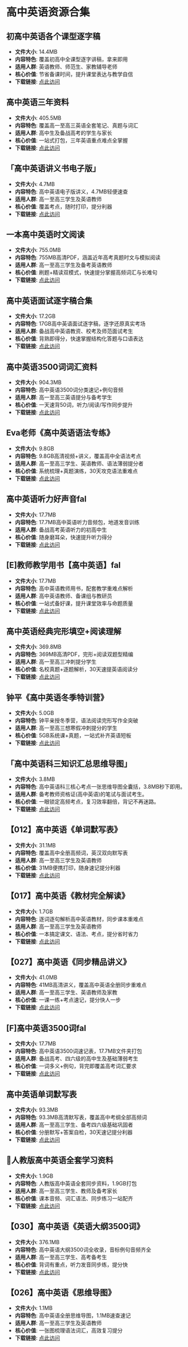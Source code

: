 <!-- CATEGORY: 教育与考试/学段与课程 -->

# 高中英语资源合集

## 初高中英语各个课型逐字稿
- **文件大小**: 14.4MB
- **内容特色**: 覆盖初高中全课型逐字讲稿，拿来即用
- **适用人群**: 英语教师、师范生、家教辅导老师
- **核心价值**: 节省备课时间，提升课堂表达与教学自信
- **下载链接**: [点此访问](https://pan.quark.cn/s/99a99fa8e1c4)

## 高中英语三年资料
- **文件大小**: 405.5MB
- **内容特色**: 覆盖高一至高三英语全套笔记、真题与词汇
- **适用人群**: 高中生及备战高考的学生与家长
- **核心价值**: 一站式打包，三年英语重点难点全掌握
- **下载链接**: [点此访问](https://pan.quark.cn/s/241b4d9d9894)

## 「高中英语讲义书电子版」
- **文件大小**: 4.7MB
- **内容特色**: 高中英语电子版讲义，4.7MB轻便速查
- **适用人群**: 高一至高三学生及英语教师
- **核心价值**: 覆盖考点，随时打印，提分利器
- **下载链接**: [点此访问](https://pan.quark.cn/s/0dbf5e26c888)

## 一本高中英语时文阅读
- **文件大小**: 755.0MB
- **内容特色**: 755MB高清PDF，涵盖近年高考真题时文与模拟阅读
- **适用人群**: 高一至高三学生及备考英语教师
- **核心价值**: 刷题+精读双模式，快速提分掌握高频词汇与长难句
- **下载链接**: [点此访问](https://pan.quark.cn/s/99763e9a54e7)

## 高中英语面试逐字稿合集
- **文件大小**: 17.2GB
- **内容特色**: 17GB高中英语面试逐字稿，逐字还原真实考场
- **适用人群**: 备战高中英语教资、校考及师范面试考生
- **核心价值**: 背熟即得分，快速掌握结构化答题与口语表达
- **下载链接**: [点此访问](https://pan.quark.cn/s/d55b7cd42ec6)

## 高中英语3500词词汇资料
- **文件大小**: 904.3MB
- **内容特色**: 高中英语3500词分类速记+例句音频
- **适用人群**: 高一至高三英语提分与备考学生
- **核心价值**: 一天速背50词，听力/阅读/写作同步提升
- **下载链接**: [点此访问](https://pan.quark.cn/s/7f30fe27f6f6)

## Eva老师《高中英语语法专练》
- **文件大小**: 9.8GB
- **内容特色**: 9.8GB高清视频+讲义，覆盖高中全语法考点
- **适用人群**: 高一至高三学生、英语教师、语法薄弱提分者
- **核心价值**: 系统梳理+真题演练，30天攻克语法重难点
- **下载链接**: [点此访问](https://pan.quark.cn/s/711a6fa79a13)

## 高中英语听力好声音fal
- **文件大小**: 17.7MB
- **内容特色**: 17.7MB高中英语听力音频包，地道发音训练
- **适用人群**: 备战高考英语听力的初高中生
- **核心价值**: 随身磨耳朵，快速提升听力得分
- **下载链接**: [点此访问](https://pan.quark.cn/s/164b577d1e3d)

## [E]教师教学用书【高中英语】fal
- **文件大小**: 17.7MB
- **内容特色**: 高中英语教师用书，配套教学重难点解析
- **适用人群**: 高中英语教师、备课组与教研员
- **核心价值**: 一站式备好课，提升课堂效率与命题质量
- **下载链接**: [点此访问](https://pan.quark.cn/s/b60832ec8de7)

## 高中英语经典完形填空+阅读理解
- **文件大小**: 369.8MB
- **内容特色**: 369MB高清PDF，完形+阅读双题型精编
- **适用人群**: 高一至高三冲刺提分学生
- **核心价值**: 名校真题+逐题解析，30天速提英语阅读分
- **下载链接**: [点此访问](https://pan.quark.cn/s/68b39671312e)

## 钟平《高中英语冬季特训营》
- **文件大小**: 5.0GB
- **内容特色**: 钟平亲授冬季营，语法阅读完形写作全突破
- **适用人群**: 高一至高三想寒假冲刺提分的学生
- **核心价值**: 5GB系统课+真题，一站式补齐英语短板
- **下载链接**: [点此访问](https://pan.quark.cn/s/642b3d11beba)

## 「高中英语科三知识汇总思维导图」
- **文件大小**: 3.8MB
- **内容特色**: 高中英语科三核心考点一张思维导图全囊括，3.8MB秒下即用。
- **适用人群**: 备考教师资格证(高中英语)的笔试与面试考生。
- **核心价值**: 一眼锁定高频考点，复习效率翻倍，背记不再迷路。
- **下载链接**: [点此访问](https://pan.quark.cn/s/5674ff3d2663)

## 【012】高中英语《单词默写表》
- **文件大小**: 31.1MB
- **内容特色**: 覆盖高中全册高频词，英汉双向默写表
- **适用人群**: 高一至高三学生及英语教师
- **核心价值**: 31MB便携打印，随身速记提分利器
- **下载链接**: [点此访问](https://pan.quark.cn/s/a724751b6555)

## 【017】高中英语《教材完全解读》
- **文件大小**: 1.7GB
- **内容特色**: 逐词逐句解析高中英语教材，同步课本重难点
- **适用人群**: 高一至高三学生及英语教师
- **核心价值**: 一本搞定课文、语法、考点，提分省时省力
- **下载链接**: [点此访问](https://pan.quark.cn/s/35b9cc8a9f74)

## 【027】高中英语《同步精品讲义》
- **文件大小**: 41.0MB
- **内容特色**: 41MB高清讲义，覆盖高中英语全册同步重难点
- **适用人群**: 高一至高三学生、英语教师及家教
- **核心价值**: 一课一练+考点速记，提分快人一步
- **下载链接**: [点此访问](https://pan.quark.cn/s/58254b8be47c)

## [F]高中英语3500词fal
- **文件大小**: 17.7MB
- **内容特色**: 高中英语3500词速记表，17.7MB文件夹打包
- **适用人群**: 备战高考、四六级的高中生及基础薄弱考生
- **核心价值**: 一词多义+例句，背完即覆盖高考词汇要求
- **下载链接**: [点此访问](https://pan.quark.cn/s/681996949415)

## 高中英语单词默写表
- **文件大小**: 93.3MB
- **内容特色**: 93.3MB高清默写表，覆盖高中考纲全部高频词
- **适用人群**: 高一至高三学生、备考四六级基础巩固者
- **核心价值**: 分册默写+答案自检，30天速记提分利器
- **下载链接**: [点此访问](https://pan.quark.cn/s/0d11309fe76b)

## 🎀人教版高中英语全套学习资料
- **文件大小**: 1.9GB
- **内容特色**: 人教版高中英语全套同步资料，1.9GB打包
- **适用人群**: 高一至高三学生、教师及备考家长
- **核心价值**: 课本音频、词汇语法、同步练习一站配齐
- **下载链接**: [点此访问](https://pan.quark.cn/s/0cd3bf71a86c)

## 【030】高中英语《英语大纲3500词》
- **文件大小**: 376.1MB
- **内容特色**: 高中英语大纲3500词全收录，音标例句音频齐全
- **适用人群**: 高一至高三学生、高考备考生
- **核心价值**: 背词有重点，听力发音同步练，提分快
- **下载链接**: [点此访问](https://pan.quark.cn/s/119750f4a049)

## 【026】高中英语《思维导图》
- **文件大小**: 1.1MB
- **内容特色**: 高中英语全册思维导图，1.1MB速查速记
- **适用人群**: 高一至高三学生及英语教师
- **核心价值**: 一张图梳理语法词汇，高效复习提分
- **下载链接**: [点此访问](https://pan.quark.cn/s/632306ca86c5)
